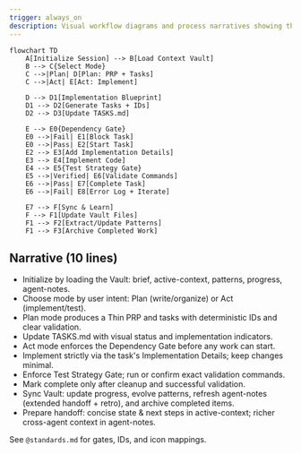 ```yaml
---
trigger: always_on
description: Visual workflow diagrams and process narratives showing the complete Kanónes session lifecycle from initialization through execution and synchronization
---
```


```mermaid
flowchart TD
    A[Initialize Session] --> B[Load Context Vault]
    B --> C{Select Mode}
    C -->|Plan| D[Plan: PRP + Tasks]
    C -->|Act| E[Act: Implement]

    D --> D1[Implementation Blueprint]
    D1 --> D2[Generate Tasks + IDs]
    D2 --> D3[Update TASKS.md]

    E --> E0{Dependency Gate}
    E0 -->|Fail| E1[Block Task]
    E0 -->|Pass| E2[Start Task]
    E2 --> E3[Add Implementation Details]
    E3 --> E4[Implement Code]
    E4 --> E5{Test Strategy Gate}
    E5 -->|Verified| E6[Validate Commands]
    E6 -->|Pass| E7[Complete Task]
    E6 -->|Fail| E8[Error Log + Iterate]

    E7 --> F[Sync & Learn]
    F --> F1[Update Vault Files]
    F1 --> F2[Extract/Update Patterns]
    F1 --> F3[Archive Completed Work]
```

## Narrative (10 lines)
- Initialize by loading the Vault: brief, active-context, patterns, progress, agent-notes.
- Choose mode by user intent: Plan (write/organize) or Act (implement/test).
- Plan mode produces a Thin PRP and tasks with deterministic IDs and clear validation.
- Update TASKS.md with visual status and implementation indicators.
- Act mode enforces the Dependency Gate before any work can start.
- Implement strictly via the task's Implementation Details; keep changes minimal.
- Enforce Test Strategy Gate; run or confirm exact validation commands.
- Mark complete only after cleanup and successful validation.
- Sync Vault: update progress, evolve patterns, refresh agent-notes (extended handoff + retro), and archive completed items.
- Prepare handoff: concise state & next steps in active-context; richer cross-agent context in agent-notes.

See `@standards.md` for gates, IDs, and icon mappings.
